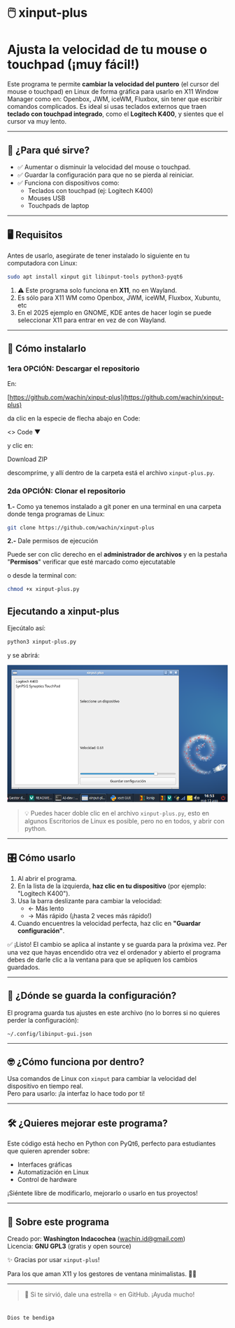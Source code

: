 # 🖱️ xinput-plus

# Ajusta la velocidad de tu mouse o touchpad (¡muy fácil!)

Este programa te permite **cambiar la velocidad del puntero** (el cursor del mouse o touchpad) en Linux de forma gráfica para usarlo en X11 Window Manager como en: Openbox, JWM, iceWM, Fluxbox, sin tener que escribir comandos complicados. Es ideal si usas teclados externos que traen **teclado con touchpad integrado**, como el **Logitech K400**, y sientes que el cursor va muy lento.

---

## 🎯 ¿Para qué sirve?

- ✅ Aumentar o disminuir la velocidad del mouse o touchpad.
- ✅ Guardar la configuración para que no se pierda al reiniciar.
- ✅ Funciona con dispositivos como:
  - Teclados con touchpad (ej: Logitech K400)
  - Mouses USB
  - Touchpads de laptop

---

## 🖥️ Requisitos

Antes de usarlo, asegúrate de tener instalado lo siguiente en tu computadora con Linux:

```bash
sudo apt install xinput git libinput-tools python3-pyqt6
```

1. ⚠️ Este programa solo funciona en **X11**, no en Wayland.  
2. Es sólo para X11 WM como Openbox, JWM, iceWM, Fluxbox, Xubuntu, etc
3. En el 2025 ejemplo en GNOME, KDE antes de hacer login se puede seleccionar X11 para entrar en vez de con Wayland.


---

## 🚀 Cómo instalarlo

### **1era OPCIÓN: Descargar el repositorio**
En:

[https://github.com/wachin/xinput-plus](https://github.com/wachin/xinput-plus)

da clic en la especie de flecha abajo en Code:

<>  Code ▼

y clic en:

Download ZIP

 descompríme, y allí dentro de la carpeta está el archivo `xinput-plus.py`.


### **2da OPCIÓN: Clonar el repositorio**

**1.-** Como ya tenemos instalado a git poner en una terminal en una carpeta donde tenga programas de Linux:

```bash
git clone https://github.com/wachin/xinput-plus
```

**2.-** Dale permisos de ejecución

Puede ser con clic derecho en el **administrador de archivos** y en la pestaña "**Permisos**" verificar que esté marcado como ejecutatable

o desde la terminal con:

```bash
chmod +x xinput-plus.py
```

## Ejecutando a xinput-plus

Ejecútalo así:

```bash
python3 xinput-plus.py
```

y se abrirá:

![](vx_images/403085416299084.png)

> 💡 Puedes hacer doble clic en el archivo `xinput-plus.py`, esto en algunos Escritorios de Linux es posible, pero no en todos, y abrir con python.

---

## 🎛️ Cómo usarlo

1. Al abrir el programa.
2. En la lista de la izquierda, **haz clic en tu dispositivo** (por ejemplo: "Logitech K400").
3. Usa la barra deslizante para cambiar la velocidad:
   - ← Más lento
   - → Más rápido (¡hasta 2 veces más rápido!)
4. Cuando encuentres la velocidad perfecta, haz clic en **"Guardar configuración"**.

✅ ¡Listo! El cambio se aplica al instante y se guarda para la próxima vez. Per una vez que hayas encendido otra vez el ordenador y abierto el programa debes de darle clic a la ventana para que se apliquen los cambios guardados.

---

## 💾 ¿Dónde se guarda la configuración?

El programa guarda tus ajustes en este archivo (no lo borres si no quieres perder la configuración):

```
~/.config/libinput-gui.json
```

---

## 🤓 ¿Cómo funciona por dentro?

Usa comandos de Linux con `xinput` para cambiar la velocidad del dispositivo en tiempo real.  
Pero para usarlo: ¡la interfaz lo hace todo por ti!

---

## 🛠️ ¿Quieres mejorar este programa?

Este código está hecho en Python con PyQt6, perfecto para estudiantes que quieren aprender sobre:
- Interfaces gráficas
- Automatización en Linux
- Control de hardware

¡Siéntete libre de modificarlo, mejorarlo o usarlo en tus proyectos!

---

## 🙌 Sobre este programa

Creado por: **Washington Indacochea** (wachin.id@gmail.com)  
Licencia: **GNU GPL3** (gratis y open source)

✨ Gracias por usar `xinput-plus`!  

Para los que aman X11 y los gestores de ventana minimalistas. 👀💙

---

> 🌟 Si te sirvió, dale una estrella ⭐ en GitHub. ¡Ayuda mucho!
```

Dios te bendiga
